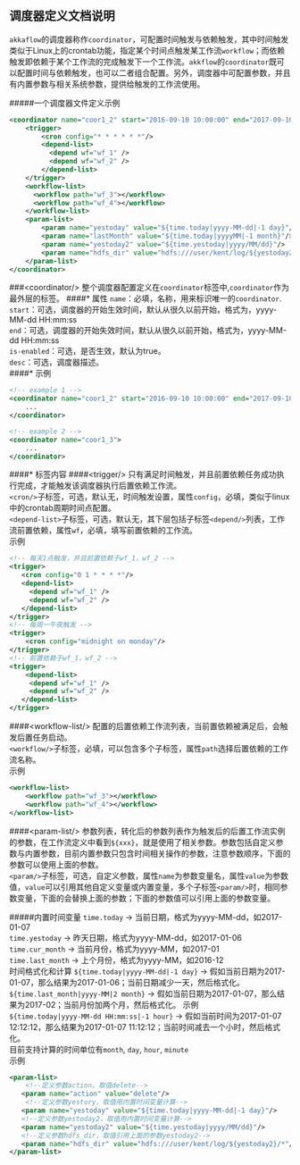 ## 调度器定义文档说明
`akkaflow`的调度器称作`coordinator`，可配置时间触发与依赖触发，其中时间触发类似于Linux上的crontab功能，指定某个时间点触发某工作流`workflow`；而依赖触发即依赖于某个工作流的完成触发下一个工作流。`akkflow`的`coordinator`既可以配置时间与依赖触发，也可以二者组合配置。另外，调度器中可配置参数，并且有内置参数与相关系统参数，提供给触发的工作流使用。

#####一个调度器文件定义示例
```xml
<coordinator name="coor1_2" start="2016-09-10 10:00:00" end="2017-09-10 10:00:00">    
    <trigger>
        <cron config="* * * * * *"/>
        <depend-list>
          <depend wf="wf_1" />
          <depend wf="wf_2" />
        </depend-list>
    </trigger>
    <workflow-list>
      <workflow path="wf_3"></workflow>
      <workflow path="wf_4"></workflow>
    </workflow-list>
    <param-list>
        <param name="yestoday" value="${time.today|yyyy-MM-dd|-1 day}"/>
        <param name="lastMonth" value="${time.today|yyyyMM|-1 month}"/>
        <param name="yestoday2" value="${time.yestoday|yyyy/MM/dd}"/>
        <param name="hdfs_dir" value="hdfs:///user/kent/log/${yestoday2}/*"/>
    </param-list>
</coordinator>
```
###&lt;coordinator/&gt;
整个调度器配置定义在`coordinator`标签中,`coordinator`作为最外层的标签。
####* 属性
`name`：必填，名称，用来标识唯一的`coordinator`.</br>
`start`：可选，调度器的开始生效时间，默认从很久以前开始，格式为，yyyy-MM-dd HH:mm:ss</br>
`end`：可选，调度器的开始失效时间，默认从很久以前开始，格式为，yyyy-MM-dd HH:mm:ss</br>
`is-enabled`：可选，是否生效，默认为true。</br>
`desc`：可选，调度器描述。</br>
####* 示例
```xml
<!-- example 1 -->
<coordinator name="coor1_2" start="2016-09-10 10:00:00" end="2017-09-10 10:00:00" desc="this is a coordinator"> 
	...
</coordinator>

<!-- example 2 -->
<coordinator name="coor1_3">
	...
</coordinator>
```
####* 标签内容
####&lt;trigger/&gt;
只有满足时间触发，并且前置依赖任务成功执行完成，才能触发该调度器执行后置依赖工作流。</br>
`<cron/>`子标签，可选，默认无，时间触发设置，属性`config`，必填，类似于linux中的crontab周期时间点配置。</br>
`<depend-list>`子标签，可选，默认无，其下层包括子标签`<depend/>`列表，工作流前置依赖，属性`wf`，必填，填写前置依赖的工作流。</br>
示例</br>
```xml
<!-- 每天1点触发，并且前置依赖于wf_1，wf_2 -->
<trigger>
   <cron config="0 1 * * * *"/>
   <depend-list>
     <depend wf="wf_1" />
     <depend wf="wf_2" />
   </depend-list>
</trigger>
<!-- 每周一午夜触发 -->
<trigger>
	<cron config="midnight on monday"/>
</trigger>
<!-- 前置依赖于wf_1，wf_2 -->
<trigger>
	<depend-list>
     <depend wf="wf_1" />
     <depend wf="wf_2" />
   </depend-list>
</trigger>
```
####&lt;workflow-list/&gt;
配置的后置依赖工作流列表，当前置依赖被满足后，会触发后置任务启动。</br>
`<workflow/>`子标签，必填，可以包含多个子标签，属性`path`选择后置依赖的工作流名称。</br>
示例</br>
```xml
<workflow-list>
	<workflow path="wf_3"></workflow>
	<workflow path="wf_4"></workflow>
</workflow-list>
```
####&lt;param-list/&gt;
参数列表，转化后的参数列表作为触发后的后置工作流实例的参数，在工作流定义中看到`${xxx}`，就是使用了相关参数。参数包括自定义参数与内置参数，目前内置参数只包含时间相关操作的参数，注意参数顺序，下面的参数可以使用上面的参数。</br>
`<param/>`子标签，可选，自定义参数，属性`name`为参数变量名，属性`value`为参数值，`value`可以引用其他自定义变量或内置变量，多个子标签`<param/>`时，相同参数变量，下面的会替换上面的参数；下面的参数值可以引用上面的参数变量。</br>

#####内置时间变量
`time.today` -> 当前日期，格式为yyyy-MM-dd，如2017-01-07</br>
`time.yestoday` -> 昨天日期，格式为yyyy-MM-dd，如2017-01-06</br>
`time.cur_month` -> 当前月份，格式为yyyy-MM，如2017-01</br>
`time.last_month` -> 上个月份，格式为yyyy-MM，如2016-12</br>
时间格式化和计算
`${time.today|yyyy-MM-dd|-1 day}` -> 假如当前日期为2017-01-07，那么结果为2017-01-06；当前日期减少一天，然后格式化。</br>
`${time.last_month|yyyy-MM|2 month}` -> 假如当前日期为2017-01-07，那么结果为2017-02；当前月份加两个月，然后格式化。
示例</br>
`${time.today|yyyy-MM-dd HH:mm:ss|-1 hour}` -> 假如当前时间为2017-01-07 12:12:12，那么结果为2017-01-07 11:12:12；当前时间减去一个小时，然后格式化。</br>
目前支持计算的时间单位有`month`, `day`, `hour`, `minute`</br>
示例</br>
```xml
<param-list>
	<!--定义参数action，取值delete-->
   <param name="action" value="delete"/>
	<!--定义参数yestory，取值用内置时间变量计算-->
   <param name="yestoday" value="${time.today|yyyy-MM-dd|-1 day}"/>
   <!--定义参数yestoday2，取值用内置时间变量计算-->
   <param name="yestoday2" value="${time.yestoday|yyyy/MM/dd}"/>
   <!--定义参数hdfs_dir，取值引用上面的参数yestoday2-->
   <param name="hdfs_dir" value="hdfs:///user/kent/log/${yestoday2}/*"/>
</param-list>
```

